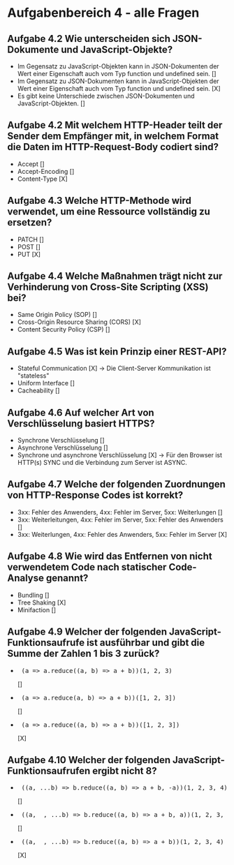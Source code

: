 # Aufgabenbereich 4 - alle Fragen

## Aufgabe 4.2 Wie unterscheiden sich JSON-Dokumente und JavaScript-Objekte?</h2>

- Im Gegensatz zu JavaScript-Objekten kann in JSON-Dokumenten der Wert einer
Eigenschaft auch vom Typ function und undefined sein. []
- Im Gegensatz zu JSON-Dokumenten kann in JavaScript-Objekten der Wert einer
Eigenschaft auch vom Typ function und undefined sein. [X]
- Es gibt keine Unterschiede zwischen JSON-Dokumenten und JavaScript-Objekten. []

## Aufgabe 4.2 Mit welchem HTTP-Header teilt der Sender dem Empfänger mit, in welchem Format die Daten im HTTP-Request-Body codiert sind?

- Accept []
- Accept-Encoding []
- Content-Type [X]

## Aufgabe 4.3 Welche HTTP-Methode wird verwendet, um eine Ressource vollständig zu ersetzen?

- PATCH []
- POST []
- PUT [X]

## Aufgabe 4.4 Welche Maßnahmen trägt nicht zur Verhinderung von Cross-Site Scripting (XSS) bei?

- Same Origin Policy (SOP) []
- Cross-Origin Resource Sharing (CORS) [X]
- Content Security Policy (CSP) []

## Aufgabe 4.5 Was ist kein Prinzip einer REST-API?

- Stateful Communication [X] -> Die Client-Server Kommunikation ist "stateless"
- Uniform Interface []
- Cacheability []

## Aufgabe 4.6 Auf welcher Art von Verschlüsselung basiert HTTPS?

- Synchrone Verschlüsselung []
- Asynchrone Verschlüsselung []
- Synchrone und asynchrone Verschlüsselung [X]
-> Für den Browser ist HTTP(s) SYNC und die Verbindung zum Server ist ASYNC.

## Aufgabe 4.7 Welche der folgenden Zuordnungen von HTTP-Response Codes ist korrekt?

- 3xx: Fehler des Anwenders, 4xx: Fehler im Server, 5xx: Weiterlungen []
- 3xx: Weiterleitungen, 4xx: Fehler im Server, 5xx: Fehler des Anwenders []
- 3xx: Weiterlungen, 4xx: Fehler des Anwenders, 5xx: Fehler im Server [X]

## Aufgabe 4.8 Wie wird das Entfernen von nicht verwendetem Code nach statischer Code-Analyse genannt?

- Bundling []
- Tree Shaking [X]
- Minifaction []

## Aufgabe 4.9 Welcher der folgenden JavaScript-Funktionsaufrufe ist ausführbar und gibt die Summe der Zahlen 1 bis 3 zurück?

- <pre> (a => a.reduce((a, b) => a + b))(1, 2, 3) </pre> []
- <pre> (a => a.reduce(a, b) => a + b))([1, 2, 3]) </pre> []
- <pre> (a => a.reduce((a, b) => a + b))([1, 2, 3]) </pre> [X]

## Aufgabe 4.10 Welcher der folgenden JavaScript-Funktionsaufrufen ergibt nicht 8?

- <pre> ((a, ...b) => b.reduce((a, b) => a + b, -a))(1, 2, 3, 4) </pre> []
- <pre> ((a, _, ...b) => b.reduce((a, b) => a + b, a))(1, 2, 3, 4) </pre> []
- <pre> ((a, _, ...b) => b.reduce((a, b) => a + b))(1, 2, 3, 4) </pre> [X]
